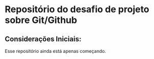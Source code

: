 # Repositório do desafio de projeto sobre Git/Github

## Considerações Iniciais:

  Esse repositório ainda está apenas começando.
